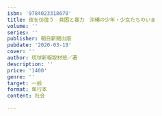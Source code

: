 ```yaml
---
isbn: '9784023318670'
title: 夜を彷徨う　貧困と暴力　沖縄の少年・少女たちのいま
volume: ''
series: ''
publisher: 朝日新聞出版
pubdate: '2020-03-19'
cover: ''
author: 琉球新報取材班／著
description: ''
price: '1400'
genre: ''
target: 一般
format: 単行本
content: 社会

---
```

